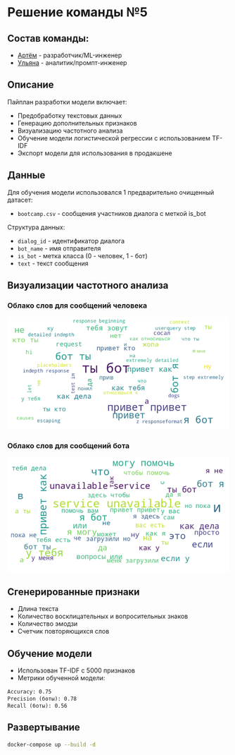 # Решение команды №5

## Состав команды: 
- [Артём](https://t.me/benristar) - разработчик/ML-инженер
- [Ульяна](https://t.me/ubogd) - аналитик/промпт-инженер


## Описание
Пайплан разработки модели включает:
- Предобработку текстовых данных
- Генерацию дополнительных признаков
- Визуализацию частотного анализа
- Обучение модели логистической регрессии с использованием TF-IDF
- Экспорт модели для использования в продакшене

## Данные
Для обучения модели использовался 1 предварительно очищенный датасет:
- `bootcamp.csv` - сообщения участников диалога с меткой is_bot

Структура данных:
- `dialog_id` - идентификатор диалога
- `bot_name` - имя отправителя
- `is_bot` - метка класса (0 - человек, 1 - бот)
- `text` - текст сообщения

## Визуализации частотного анализа
### Облако слов для сообщений человека
![Облако слов для сообщений человека](images/cloud_of_words_human.png)

### Облако слов для сообщений бота
![Облако слов для сообщений бота](images/cloud_of_words_bot.png)

## Сгенерированные признаки
- Длина текста
- Количество восклицательных и вопросительных знаков
- Количество эмодзи
- Счетчик повторяющихся слов

## Обучение модели
- Использован TF-IDF с 5000 признаков
- Метрики обученной модели:
```
Accuracy: 0.75
Precision (боты): 0.78
Recall (боты): 0.56
```

## Развертывание
```bash
docker-compose up --build -d
```
